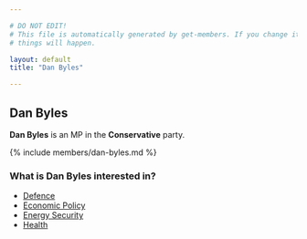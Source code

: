 ```yaml
---

# DO NOT EDIT!
# This file is automatically generated by get-members. If you change it, bad
# things will happen.

layout: default
title: "Dan Byles"

---
```


## Dan Byles

**Dan Byles** is an MP in the **Conservative** party.

{% include members/dan-byles.md %}

### What is Dan Byles interested in?


* [Defence](/interests/defence.html)
* [Economic Policy](/interests/economic-policy.html)
* [Energy Security](/interests/energy-security.html)
* [Health](/interests/health.html)
